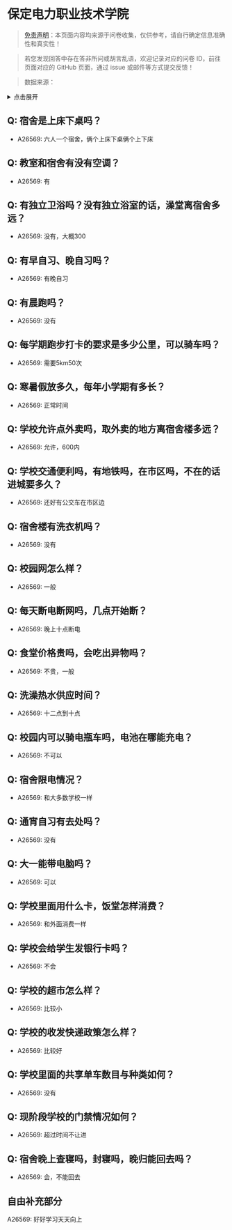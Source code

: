 # 保定电力职业技术学院

> [免责声明](https://colleges.chat/#_3)：本页面内容均来源于问卷收集，仅供参考，请自行确定信息准确性和真实性！

> 若您发现回答中存在答非所问或胡言乱语，欢迎记录对应的问卷 ID，前往页面对应的 GitHub 页面，通过 issue 或邮件等方式提交反馈！

> 数据来源：

<details><summary>点击展开</summary>
<ul>
<li>A26569: 匿名 (2024 年 08 月)</li>
</ul>
</details>

## Q: 宿舍是上床下桌吗？

- A26569: 六人一个宿舍，俩个上床下桌俩个上下床

## Q: 教室和宿舍有没有空调？

- A26569: 有

## Q: 有独立卫浴吗？没有独立浴室的话，澡堂离宿舍多远？

- A26569: 没有，大概300

## Q: 有早自习、晚自习吗？

- A26569: 有晚自习

## Q: 有晨跑吗？

- A26569: 没有

## Q: 每学期跑步打卡的要求是多少公里，可以骑车吗？

- A26569: 需要5km50次

## Q: 寒暑假放多久，每年小学期有多长？

- A26569: 正常时间

## Q: 学校允许点外卖吗，取外卖的地方离宿舍楼多远？

- A26569: 允许，600内

## Q: 学校交通便利吗，有地铁吗，在市区吗，不在的话进城要多久？

- A26569: 还好有公交车在市区边

## Q: 宿舍楼有洗衣机吗？

- A26569: 没有

## Q: 校园网怎么样？

- A26569: 一般

## Q: 每天断电断网吗，几点开始断？

- A26569: 晚上十点断电

## Q: 食堂价格贵吗，会吃出异物吗？

- A26569: 不贵，一般

## Q: 洗澡热水供应时间？

- A26569: 十二点到十点

## Q: 校园内可以骑电瓶车吗，电池在哪能充电？

- A26569: 不可以

## Q: 宿舍限电情况？

- A26569: 和大多数学校一样

## Q: 通宵自习有去处吗？

- A26569: 没有

## Q: 大一能带电脑吗？

- A26569: 可以

## Q: 学校里面用什么卡，饭堂怎样消费？

- A26569: 和外面消费一样

## Q: 学校会给学生发银行卡吗？

- A26569: 不会

## Q: 学校的超市怎么样？

- A26569: 比较小

## Q: 学校的收发快递政策怎么样？

- A26569: 比较好

## Q: 学校里面的共享单车数目与种类如何？

- A26569: 没有

## Q: 现阶段学校的门禁情况如何？

- A26569: 超过时间不让进

## Q: 宿舍晚上查寝吗，封寝吗，晚归能回去吗？

- A26569: 会，不能回去

## 自由补充部分

A26569: 好好学习天天向上